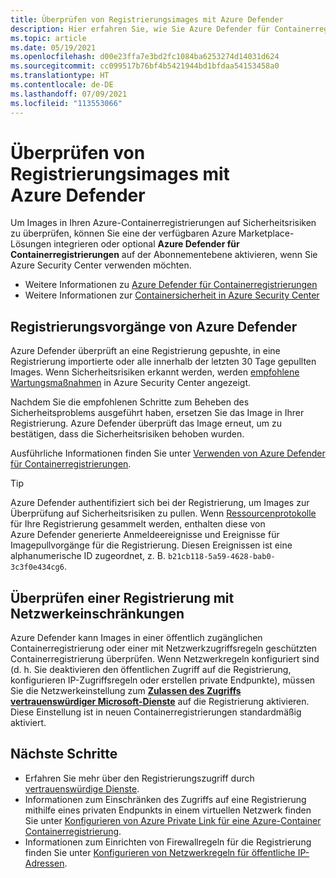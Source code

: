 ```yaml
---
title: Überprüfen von Registrierungsimages mit Azure Defender
description: Hier erfahren Sie, wie Sie Azure Defender für Containerregistrierungen verwenden, um Images in Ihren Azure-Containerregistrierungen zu überprüfen.
ms.topic: article
ms.date: 05/19/2021
ms.openlocfilehash: d00e23ffa7e3bd2fc1084ba6253274d14031d624
ms.sourcegitcommit: cc099517b76bf4b5421944bd1bfdaa54153458a0
ms.translationtype: HT
ms.contentlocale: de-DE
ms.lasthandoff: 07/09/2021
ms.locfileid: "113553066"
---
```

# <a name="scan-registry-images-with-azure-defender"></a>Überprüfen von Registrierungsimages mit Azure Defender

Um Images in Ihren Azure-Containerregistrierungen auf Sicherheitsrisiken zu überprüfen, können Sie eine der verfügbaren Azure Marketplace-Lösungen integrieren oder optional **Azure Defender für Containerregistrierungen** auf der Abonnementebene aktivieren, wenn Sie Azure Security Center verwenden möchten. 

* Weitere Informationen zu [Azure Defender für Containerregistrierungen](../security-center/defender-for-container-registries-introduction.md)
* Weitere Informationen zur [Containersicherheit in Azure Security Center](../security-center/container-security.md)

## <a name="registry-operations-by-azure-defender"></a>Registrierungsvorgänge von Azure Defender

Azure Defender überprüft an eine Registrierung gepushte, in eine Registrierung importierte oder alle innerhalb der letzten 30 Tage gepullten Images. Wenn Sicherheitsrisiken erkannt werden, werden [empfohlene Wartungsmaßnahmen](../security-center/defender-for-container-registries-usage.md#view-and-remediate-findings) in Azure Security Center angezeigt.

 Nachdem Sie die empfohlenen Schritte zum Beheben des Sicherheitsproblems ausgeführt haben, ersetzen Sie das Image in Ihrer Registrierung. Azure Defender überprüft das Image erneut, um zu bestätigen, dass die Sicherheitsrisiken behoben wurden. 

Ausführliche Informationen finden Sie unter [Verwenden von Azure Defender für Containerregistrierungen](../security-center/defender-for-container-registries-usage.md).

> [!TIP]
> Azure Defender authentifiziert sich bei der Registrierung, um Images zur Überprüfung auf Sicherheitsrisiken zu pullen. Wenn [Ressourcenprotokolle](monitor-service-reference.md#resource-logs) für Ihre Registrierung gesammelt werden, enthalten diese von Azure Defender generierte Anmeldeereignisse und Ereignisse für Imagepullvorgänge für die Registrierung. Diesen Ereignissen ist eine alphanumerische ID zugeordnet, z. B. `b21cb118-5a59-4628-bab0-3c3f0e434cg6`.

## <a name="scanning-a-network-restricted-registry"></a>Überprüfen einer Registrierung mit Netzwerkeinschränkungen

Azure Defender kann Images in einer öffentlich zugänglichen Containerregistrierung oder einer mit Netzwerkzugriffsregeln geschützten Containerregistrierung überprüfen. Wenn Netzwerkregeln konfiguriert sind (d. h. Sie deaktivieren den öffentlichen Zugriff auf die Registrierung, konfigurieren IP-Zugriffsregeln oder erstellen private Endpunkte), müssen Sie die Netzwerkeinstellung zum [**Zulassen des Zugriffs vertrauenswürdiger Microsoft-Dienste**](allow-access-trusted-services.md) auf die Registrierung aktivieren. Diese Einstellung ist in neuen Containerregistrierungen standardmäßig aktiviert.

## <a name="next-steps"></a>Nächste Schritte

* Erfahren Sie mehr über den Registrierungszugriff durch [vertrauenswürdige Dienste](allow-access-trusted-services.md).
* Informationen zum Einschränken des Zugriffs auf eine Registrierung mithilfe eines privaten Endpunkts in einem virtuellen Netzwerk finden Sie unter [Konfigurieren von Azure Private Link für eine Azure-Container Containerregistrierung](container-registry-private-link.md).
* Informationen zum Einrichten von Firewallregeln für die Registrierung finden Sie unter [Konfigurieren von Netzwerkregeln für öffentliche IP-Adressen](container-registry-access-selected-networks.md).
